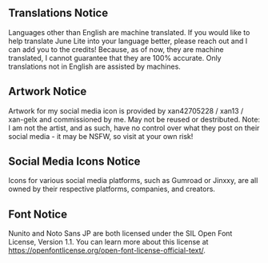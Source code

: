 ## Translations Notice

Languages other than English are machine translated. If you would like to help translate June Lite into your language better, please reach out and I can add you to the credits! Because, as of now, they are machine translated, I cannot guarantee that they are 100% accurate. Only translations not in English are assisted by machines.

## Artwork Notice

Artwork for my social media icon is provided by xan42705228 / xan13 / xan-gelx and commissioned by me. May not be reused or destributed. Note: I am not the artist, and as such, have no control over what they post on their social media - it may be NSFW, so visit at your own risk!

## Social Media Icons Notice

Icons for various social media platforms, such as Gumroad or Jinxxy, are all owned by their respective platforms, companies, and creators.

## Font Notice

Nunito and Noto Sans JP are both licensed under the SIL Open Font License, Version 1.1. You can learn more about this license at https://openfontlicense.org/open-font-license-official-text/.